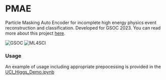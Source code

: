 # PMAE
Particle Masking Auto Encoder for incomplete high energy physics event reconstruction and classification.
Developed for GSOC 2023. You can read more about this project [here](https://medium.com/@eric0reinhardt/gsoc-2023-with-ml4sci-reconstruction-and-classification-of-particle-collisions-with-masked-bab8b38958df).

![GSOC](https://upload.wikimedia.org/wikipedia/commons/thumb/7/7c/Google_Summer_of_Code_sun_logo_2022.svg/330px-Google_Summer_of_Code_sun_logo_2022.svg.png "GSOC") ![ML4SCI](https://ml4sci.org/images/ml4sci_logo_angled.png "ML4SCI")

### Usage

An example of usage including appropriate prepocessing is provided in the [UCI_Higgs_Demo.ipynb](https://colab.research.google.com/github/ereinha/PMAE/blob/main/UCI_Higgs_Demo.ipynb)
